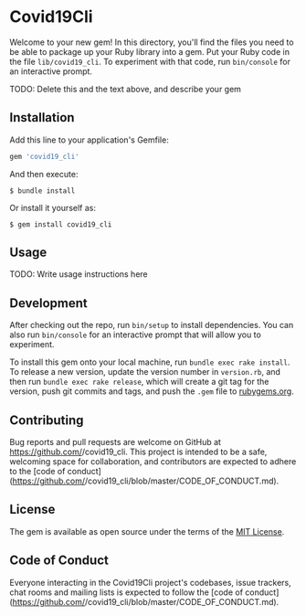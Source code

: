 # Covid19Cli

Welcome to your new gem! In this directory, you'll find the files you need to be able to package up your Ruby library into a gem. Put your Ruby code in the file `lib/covid19_cli`. To experiment with that code, run `bin/console` for an interactive prompt.

TODO: Delete this and the text above, and describe your gem

## Installation

Add this line to your application's Gemfile:

```ruby
gem 'covid19_cli'
```

And then execute:

    $ bundle install

Or install it yourself as:

    $ gem install covid19_cli

## Usage

TODO: Write usage instructions here

## Development

After checking out the repo, run `bin/setup` to install dependencies. You can also run `bin/console` for an interactive prompt that will allow you to experiment.

To install this gem onto your local machine, run `bundle exec rake install`. To release a new version, update the version number in `version.rb`, and then run `bundle exec rake release`, which will create a git tag for the version, push git commits and tags, and push the `.gem` file to [rubygems.org](https://rubygems.org).

## Contributing

Bug reports and pull requests are welcome on GitHub at https://github.com/<github username>/covid19_cli. This project is intended to be a safe, welcoming space for collaboration, and contributors are expected to adhere to the [code of conduct](https://github.com/<github username>/covid19_cli/blob/master/CODE_OF_CONDUCT.md).


## License

The gem is available as open source under the terms of the [MIT License](https://opensource.org/licenses/MIT).

## Code of Conduct

Everyone interacting in the Covid19Cli project's codebases, issue trackers, chat rooms and mailing lists is expected to follow the [code of conduct](https://github.com/<github username>/covid19_cli/blob/master/CODE_OF_CONDUCT.md).

